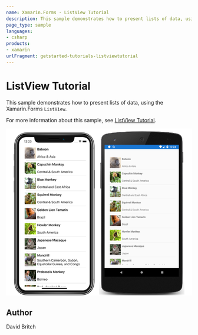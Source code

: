 ```yaml
---
name: Xamarin.Forms - ListView Tutorial
description: This sample demonstrates how to present lists of data, using the Xamarin.Forms ListView.
page_type: sample
languages:
- csharp
products:
- xamarin
urlFragment: getstarted-tutorials-listviewtutorial
---
```

# ListView Tutorial

This sample demonstrates how to present lists of data, using the Xamarin.Forms `ListView`.

For more information about this sample, see [ListView Tutorial](https://docs.microsoft.com/xamarin/get-started/tutorials/listview/).

![ListView Tutorial application screenshot](Screenshots/01All.png "ListView Tutorial application screenshot")

## Author

David Britch
